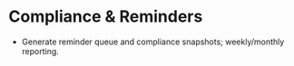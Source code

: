 # Compliance & Reminders
- Generate reminder queue and compliance snapshots; weekly/monthly reporting.
